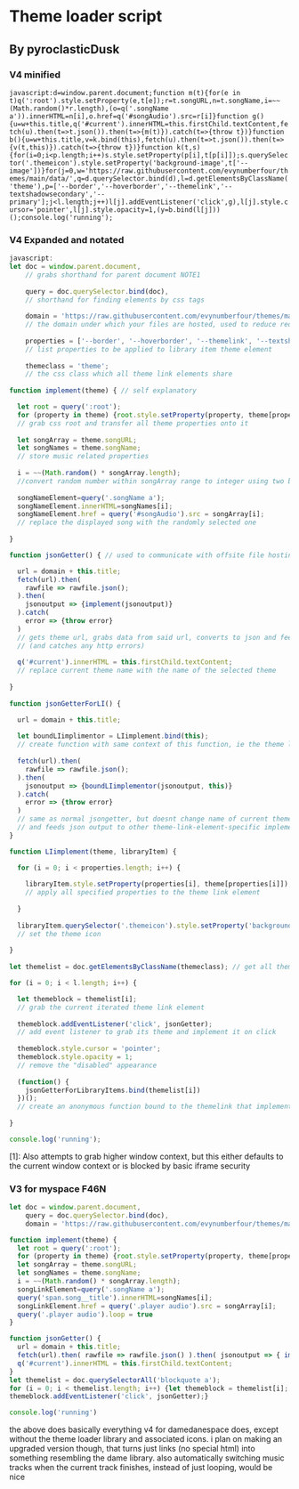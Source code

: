 # Theme loader script
## By pyroclasticDusk

### V4 minified
`javascript:d=window.parent.document;function m(t){for(e in t)q(':root').style.setProperty(e,t[e]);r=t.songURL,n=t.songName,i=~~(Math.random()*r.length),(o=q('.songName a')).innerHTML=n[i],o.href=q('#songAudio').src=r[i]}function g(){u=w+this.title,q('#current').innerHTML=this.firstChild.textContent,fetch(u).then(t=>t.json()).then(t=>{m(t)}).catch(t=>{throw t})}function b(){u=w+this.title,v=k.bind(this),fetch(u).then(t=>t.json()).then(t=>{v(t,this)}).catch(t=>{throw t})}function k(t,s){for(i=0;i<p.length;i++)s.style.setProperty(p[i],t[p[i]]);s.querySelector('.themeicon').style.setProperty('background-image',t['--image'])}for(j=0,w='https://raw.githubusercontent.com/evynumberfour/themes/main/data/',q=d.querySelector.bind(d),l=d.getElementsByClassName('theme'),p=['--border','--hoverborder','--themelink','--textshadowsecondary','--primary'];j<l.length;j++)l[j].addEventListener('click',g),l[j].style.cursor='pointer',l[j].style.opacity=1,(y=b.bind(l[j]))();console.log('running');`

### V4 Expanded and notated
```javascript
javascript:
let doc = window.parent.document, 
    // grabs shorthand for parent document NOTE1
    
    query = doc.querySelector.bind(doc), 
    // shorthand for finding elements by css tags
    
    domain = 'https://raw.githubusercontent.com/evynumberfour/themes/main/data/', 
    // the domain under which your files are hosted, used to reduce redundant html 
    
    properties = ['--border', '--hoverborder', '--themelink', '--textshadowsecondary', '--primary'] 
    // list properties to be applied to library item theme element
    
    themeclass = 'theme'; 
    // the css class which all theme link elements share 
    
function implement(theme) { // self explanatory

  let root = query(':root'); 
  for (property in theme) {root.style.setProperty(property, theme[property]); 
  // grab css root and transfer all theme properties onto it
  
  let songArray = theme.songURL; 
  let songNames = theme.songName;
  // store music related properties
  
  i = ~~(Math.random() * songArray.length); 
  //convert random number within songArray range to integer using two binary NOT operators 
  
  songNameElement=query('.songName a');
  songNameElement.innerHTML=songNames[i];
  songNameElement.href = query('#songAudio').src = songArray[i];
  // replace the displayed song with the randomly selected one
  
}

function jsonGetter() { // used to communicate with offsite file hosting

  url = domain + this.title; 
  fetch(url).then(
    rawfile => rawfile.json();
  ).then(
    jsonoutput => {implement(jsonoutput)}
  ).catch(
    error => {throw error}
  )
  // gets theme url, grabs data from said url, converts to json and feeds to implementor function 
  // (and catches any http errors)
  
  q('#current').innerHTML = this.firstChild.textContent; 
  // replace current theme name with the name of the selected theme
  
}
  
function jsonGetterForLI() {

  url = domain + this.title;
  
  let boundLIimplimentor = LIimplement.bind(this);
  // create function with same context of this function, ie the theme link element
  
  fetch(url).then(
    rawfile => rawfile.json();
  ).then(
    jsonoutput => {boundLIimplementor(jsonoutput, this)}
  ).catch(
    error => {throw error}
  )
  // same as normal jsongetter, but doesnt change name of current theme, 
  // and feeds json output to other theme-link-element-specific implementor
}

function LIimplement(theme, libraryItem) {

  for (i = 0; i < properties.length; i++) {
  
    libraryItem.style.setProperty(properties[i], theme[properties[i]]);
    // apply all specified properties to the theme link element
  
  } 
  
  libraryItem.querySelector('.themeicon').style.setProperty('background-image', theme['--image'])
  // set the theme icon
  
}
  
let themelist = doc.getElementsByClassName(themeclass); // get all theme elements from set class

for (i = 0; i < l.length; i++) {

  let themeblock = themelist[i];
  // grab the current iterated theme link element
  
  themeblock.addEventListener('click', jsonGetter);
  // add event listener to grab its theme and implement it on click
  
  themeblock.style.cursor = 'pointer';
  themeblock.style.opacity = 1;
  // remove the "disabled" appearance
  
  (function() { 
    jsonGetterForLibraryItems.bind(themelist[i]) 
  })();
  // create an anonymous function bound to the themelink that implements its theme on itself
  
}

console.log('running');

```
[1]: Also attempts to grab higher window context, but this either defaults to the current window context or is blocked by basic iframe security

### V3 for myspace F46N
```javascript
let doc = window.parent.document, 
    query = doc.querySelector.bind(doc), 
    domain = 'https://raw.githubusercontent.com/evynumberfour/themes/main/data/';

function implement(theme) { 
  let root = query(':root');
  for (property in theme) {root.style.setProperty(property, theme[property])}
  let songArray = theme.songURL; 
  let songNames = theme.songName;
  i = ~~(Math.random() * songArray.length); 
  songLinkElement=query('.songName a');
  query('span.song__title').innerHTML=songNames[i];
  songLinkElement.href = query('.player audio').src = songArray[i]; 
  query('.player audio').loop = true 
} 

function jsonGetter() {
  url = domain + this.title; 
  fetch(url).then( rawfile => rawfile.json() ).then( jsonoutput => { implement(jsonoutput) } ).catch( error => {throw error});
  q('#current').innerHTML = this.firstChild.textContent; 
}
let themelist = doc.querySelectorAll('blockquote a'); 
for (i = 0; i < themelist.length; i++) {let themeblock = themelist[i]; 
themeblock.addEventListener('click', jsonGetter);}

console.log('running')
```
the above does basically everything v4 for damedanespace does, except without the theme loader library and associated icons.
i plan on making an upgraded version though, that turns just links (no special html) into something resembling the dame library. also automatically switching music tracks when the current track finishes, instead of just looping, would be nice
